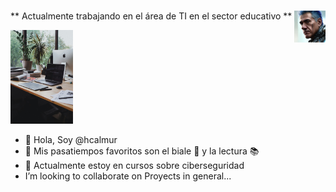#  <img src="./images/sticker.jpg" width=10% align=right />

** Actualmente trabajando en el área de TI en el sector educativo **

<img src="./images/olena-bohovyk-dIMJWLx1YbE-unsplash.jpg" width="100" height="150"  borderRadius='1rem' boxShadow='0 5px 18px rgba(0,0,0,0.3)'>

- :wave: Hola, Soy @hcalmur
- :eyes: Mis pasatiempos favoritos son el biale :dancer: y la lectura :books:
- :seedling: Actualmente estoy en cursos sobre ciberseguridad
- I’m looking to collaborate on Proyects in general...

<!---
hcalmur/hcalmur is a ✨ special ✨ repository because its `README.md` (this file) appears on your GitHub profile.
You can click the Preview link to take a look at your changes.
--->
